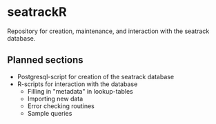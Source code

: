 seatrackR
==================

Repository for creation, maintenance, and interaction with the seatrack database.

Planned sections
----------------------

* Postgresql-script for creation of the seatrack database
* R-scripts for interaction with the database
  * Filling in "metadata" in lookup-tables
  * Importing new data
  * Error checking routines
  * Sample queries
